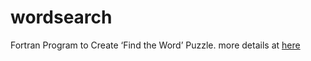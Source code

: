 # wordsearch
 Fortran Program to Create ‘Find the Word’ Puzzle. more details at [here](https://sukhbinder.wordpress.com/2013/11/07/fortran-program-to-create-find-the-word-puzzle/)

